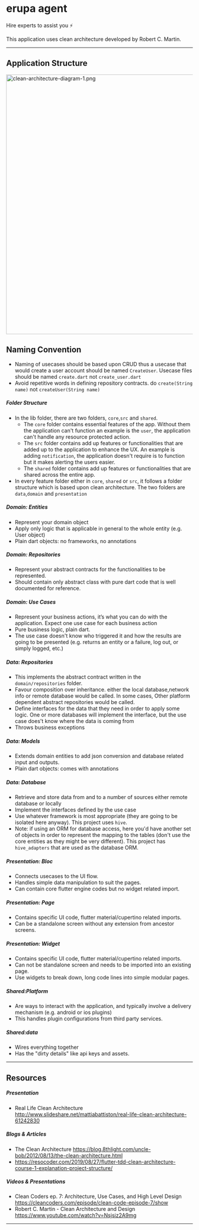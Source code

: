 # erupa agent

Hire experts to assist you :zap:

This application uses clean architecture developed by Robert C. Martin.
***

## Application Structure

<img src="https://i0.wp.com/resocoder.com/wp-content/uploads/2019/08/Clean-Architecture-Flutter-Diagram.png?w=556&ssl=1" alt="clean-architecture-diagram-1.png" width="700">

## Naming Convention

* Naming of usecases should be based upon CRUD thus a usecase that would create a user account should be
  named `CreateUser`. Usecase files should be named `create.dart` not `create_user.dart`
* Avoid repetitive words in defining repository contracts. do `create(String name)`
  not `createUser(String name)`

##### Folder Structure

* In the lib folder, there are two folders, `core`,`src` and `shared`.
    - The `core` folder contains essential features of the app. Without them the application can't
      function an example is the `user`, the application can't handle any resource protected action.
    - The `src` folder contains add up features or functionalities that are added up to the
      application to enhance the UX. An example is adding `notification`, the application doesn't
      require is to function but it makes alerting the users easier.
    - The `shared` folder contains add up features or functionalities that are shared across the entire app.
* In every feature folder either in `core`, `shared` or `src`, it follows a folder structure which is based
  upon clean architecture. The two folders are `data`,`domain` and `presentation`

##### Domain: Entities

* Represent your domain object
* Apply only logic that is applicable in general to the whole entity (e.g. User object)
* Plain dart objects: no frameworks, no annotations

##### Domain: Repositories

* Represent your abstract contracts for the functionalities to be represented.
* Should contain only abstract class with pure dart code that is well documented for reference.

##### Domain: Use Cases

* Represent your business actions, it’s what you can do with the application. Expect one use case
  for each business action
* Pure business logic, plain dart.
* The use case doesn't know who triggered it and how the results are going to be presented (e.g.
  returns an entity or a failure, log out, or simply logged, etc.)

##### Data: Repositories

* This implements the abstract contract written in the `domain/repositories` folder.
* Favour composition over inheritance. either the local database,network info or remote database
  would be called. In some cases, Other platform dependent abstract repositories would be called.
* Define interfaces for the data that they need in order to apply some logic. One or more databases
  will implement the interface, but the use case does’t know where the data is coming from
* Throws business exceptions

##### Data: Models

* Extends domain entities to add json conversion and database related input and outputs.
* Plain dart objects: comes with annotations

##### Data: Database

* Retrieve and store data from and to a number of sources either remote database or locally
* Implement the interfaces defined by the use case
* Use whatever framework is most appropriate (they are going to be isolated here anyway). This
  project uses `hive`.
* Note: if using an ORM for database access, here you'd have another set of objects in order to
  represent the mapping to the tables (don't use the core entities as they might be very different).
  This project has `hive_adapters` that are used as the database ORM.

##### Presentation: Bloc

* Connects usecases to the UI flow.
* Handles simple data manipulation to suit the pages.
* Can contain core flutter engine codes but no widget related import.

##### Presentation: Page

* Contains specific UI code, flutter material/cupertino related imports.
* Can be a standalone screen without any extension from ancestor screens.

##### Presentation: Widget

* Contains specific UI code, flutter material/cupertino related imports.
* Can not be standalone screen and needs to be imported into an existing page.
* Use widgets to break down, long code lines into simple modular pages.

##### Shared:Platform

* Are ways to interact with the application, and typically involve a delivery mechanism (e.g.
  android or ios plugins)
* This handles plugin configurations from third party services.

##### Shared:data

* Wires everything together
* Has the "dirty details" like api keys and assets.

***

## Resources

##### Presentation

* Real Life Clean
  Architecture http://www.slideshare.net/mattiabattiston/real-life-clean-architecture-61242830

##### Blogs & Articles

* The Clean Architecture https://blog.8thlight.com/uncle-bob/2012/08/13/the-clean-architecture.html
* https://resocoder.com/2019/08/27/flutter-tdd-clean-architecture-course-1-explanation-project-structure/

##### Videos & Presentations

* Clean Coders ep. 7: Architecture, Use Cases, and High Level
  Design https://cleancoders.com/episode/clean-code-episode-7/show
* Robert C. Martin - Clean Architecture and Design https://www.youtube.com/watch?v=Nsjsiz2A9mg

***

